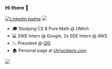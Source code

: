 ### Hi there 👋
[![Linkedin badge](https://img.shields.io/badge/LinkedIn-0077B5?style=social&logo=linkedin)](https://www.linkedin.com/in/chcdavis)
![](https://komarev.com/ghpvc/?username=chrsdavis&color=ff69b4)


- 🎓 Studying CS & Pure Math @ UMich
- 💻 SWE Intern @ Google, 2x SDE Intern @ AWS
- 📉 President @ [QIS](qisumich.com)
- 🏠 Personal page at [chriscdavis.com](chrsdavis.github.io)


![](https://github-readme-stats.vercel.app/api/top-langs/?username=chrsdavis&layout=compact&theme=highcontrast&count_private=true&langs_count=10&hide=jupyter%20notebook)
<!--
![Chris' GitHub stats](https://github-readme-stats.vercel.app/api?username=chrsdavis&show_icons=true&hide_rank=true&count_private=true&theme=highcontrast)
-->


<!--
**chrsdavis/chrsdavis** is a ✨ _special_ ✨ repository because its `README.md` (this file) appears on your GitHub profile.

Here are some ideas to get you started:

- 🔭 I’m currently working on ...
- 🌱 I’m currently learning ...
- 👯 I’m looking to collaborate on ...
- 🤔 I’m looking for help with ...
- 💬 Ask me about ...
- 📫 How to reach me: ...
- 😄 Pronouns: ...
- ⚡ Fun fact: ...
-->
